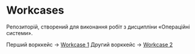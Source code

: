 # Workcases
Репозиторій, створений для виконання робіт з дисципліни «Операційні системи».

Перший ворккейс -> [Workcase 1](Workcases/Workcase_1.md) 
Другий ворккейс -> [Workcase 2](Workcases/Workcase_2.md) 
